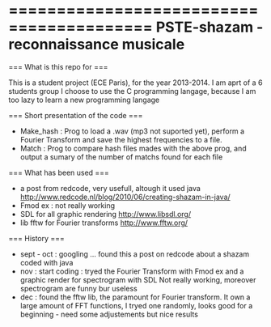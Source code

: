 =========================================
  PSTE-shazam - reconnaissance musicale
=========================================


=== What is this repo for ===

This is a student project (ECE Paris), for the year 2013-2014. I am aprt of a 6 students group
I choose to use the C programming langage, because I am too lazy to learn a new programming langage



=== Short presentation of the code ===

- Make_hash : Prog to load a .wav (mp3 not suported yet), perform a Fourier Transform and save the highest
  frequencies to a file.
- Match : Prog to compare hash files mades with the above prog, and output a sumary of the number of matchs
  found for each file



=== What has been used ===

- a post from redcode, very usefull, altough it used java http://www.redcode.nl/blog/2010/06/creating-shazam-in-java/
- Fmod ex : not really working
- SDL for all graphic rendering http://www.libsdl.org/
- lib fftw for Fourier transforms http://www.fftw.org/


=== History ===

- sept - oct : googling ... found this a post on redcode about a shazam coded with java
- nov : start coding : tryed the Fourier Transform with Fmod ex and a graphic render for spectrogram with SDL
  Not really working, moreover spectrogram are funny bur useless 
- dec : found the fftw lib, the paramount for Fourier transform. It own a large amount of FFT functions,
  I tryed one randomly, looks good for a beginning - need some adjustements but nice results

